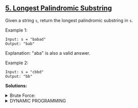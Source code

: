 ## [5. Longest Palindromic Substring](https://leetcode.com/problems/longest-palindromic-substring/description/)
Given a string `s`, return the longest palindromic substring in `s`.

Example 1:
```
Input: s = "babad"
Output: "bab"
```
Explanation: "aba" is also a valid answer.

Example 2:
```
Input: s = "cbbd"
Output: "bb"
```
**Solutions:**

<details>
  <summary>Brute Force:</summary>
  <br>

Algorithm :
- Pick a `starting` index for the `current` substring which is every index from **0 to n-2.**
- Pick the `ending` index for the `current` substring which is every index from **i+1 to n-1.**
- Check if the `substring` from `ith index to jth index` is a palindrome.
- If step 3 is `true` **and** length of substring is greater than maximum length so far, update maximum length and maximum substring.
- Print the maximum substring.
```cpp
class Solution {
private:
    bool isPalin(string str){
        int left=0, right=str.length()-1;
        while(left<right){
            if(str[left] != str[right]) return false;
            left++;
            right--;
        }
        return true;
    }
public:
    string longestPalindrome(string s) {
        if (s.length() <= 1)
            return s;
        int maxLength = 1;
        string maxStr = s.substr(0, 1);
        for (int i = 0; i < s.length(); i++) {
            for (int j = i + maxLength; j <= s.length(); j++) {
                if (j - i > maxLength && isPalin(s.substr(i, j - i))) {
                    maxLength = j - i;
                    maxStr = s.substr(i, j - i);
                }
            }
        }
        return maxStr;
    }
};
```
Time complexity : O(n^3). Assume that n is the length of the input string, there are a total of C(n, 2) = `n(n-1)/2` substrings. Since verifying each substring takes O(n) time, the run time complexity is O(n^3).

Space complexity : O(1).

</details>
<details>
  <summary>DYNAMIC PROGRAMMING</summary>
  <br>

**Intuition :**

To improve over the brute force solution, we first observe how we can avoid unnecessary re-computation while validating palindromes. Consider the case "ababa". If we already knew that "bab" is a palindrome, it is obvious that "ababa" must be a palindrome since the two left and right end letters are the same.
```cpp
class Solution {
public:
    string longestPalindrome(string s) {
        int n=s.length(), maxLen=1, start=0,end=0;
        if(n<=1) return s;
        vector<vector<bool>> dp(n,vector<bool>(n,false));
        dp[0][0] = true;
        for(int i=1;i<n;i++){
            dp[i][i]=true;
            for(int j=0;j<i;j++){
                if(s[i] == s[j] && (i-j<=2 || dp[j+1][i-1])){
                    dp[j][i]=true;
                    if(i-j+1 > maxLen){
                        maxLen = i-j+1;
                        start=j;
                        end=i;
                    }
                }
            }
        }
        return s.substr(start,end-start+1);
    }
};
```
Time complexity : O(n^2). 

Space complexity : O(n^2).

</details>
